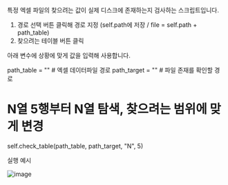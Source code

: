 특정 엑셀 파일의 찾으려는 값이 실제 디스크에 존재하는지 검사하는 스크립트입니다.

1. 경로 선택 버튼 클릭해 경로 지정 (self.path에 저장 / file = self.path + path_table)
2. 찾으려는 테이블 버튼 클릭

아래 변수에 상황에 맞게 값을 입력해 사용합니다.

path_table = ""  # 엑셀 데이터파일 경로
path_target = ""  # 파일 존재를 확인할 경로
# N열 5행부터 N열 탐색, 찾으려는 범위에 맞게 변경
self.check_table(path_table, path_target, "N", 5)

실행 예시

![image](https://github.com/Entournure/FileCheckXLS/assets/50042686/4add705f-eb18-4ac3-8877-4137a6d5b311)
